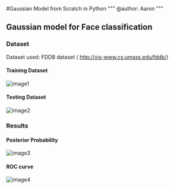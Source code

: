 #Gaussian Model from Scratch in Python
"""
@author: Aaron
"""

## Gaussian model for Face classification

### Dataset

Dataset used: FDDB dataset ( http://vis-www.cs.umass.edu/fddb/)

#### Training Dataset
![image1](https://user-images.githubusercontent.com/71589098/175177080-1fcd5b8d-81ba-4a68-912d-10683572b183.png)


#### Testing Dataset

![image2](https://user-images.githubusercontent.com/71589098/175177102-b67990e1-0bca-4517-97cf-8d182f30b856.png)

### Results

#### Posterior Probability
![image3](https://user-images.githubusercontent.com/71589098/175177168-e7e511f8-24f5-4384-8f50-6cabfafc6335.png)

#### ROC curve
![image4](https://user-images.githubusercontent.com/71589098/175177200-adb1bf27-c59f-4a0d-a320-3442b9ce8a91.png)

